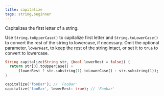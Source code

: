 ```yaml
---
title: capitalize
tags: string,beginner
---
```


Capitalizes the first letter of a string.

Use `String.toUpperCase()` to capitalize first letter and `String.toLowerCase()` to convert the rest of the string to lowercase, if necessary.
Omit the optional parameter, `lowerRest`, to keep the rest of the string intact, or set it to `true` to convert to lowercase.

```dart
String capitalize(String str, {bool lowerRest = false}) {
  return str[0].toUpperCase() +
      (lowerRest ? str.substring(1).toLowerCase() : str.substring(1));
}
```

```dart
capitalize('fooBar'); // 'FooBar'
capitalize('fooBar', lowerRest: true); // 'Foobar'
```
